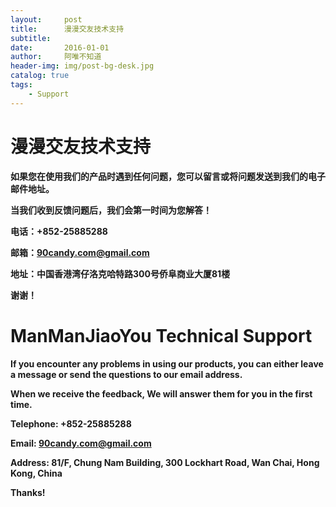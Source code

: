 ```yaml
---
layout:     post
title:      漫漫交友技术支持
subtitle:   
date:       2016-01-01
author:     阿唯不知道
header-img: img/post-bg-desk.jpg
catalog: true
tags:
    - Support
---
```


# 漫漫交友技术支持

**如果您在使用我们的产品时遇到任何问题，您可以留言或将问题发送到我们的电子邮件地址。**

**当我们收到反馈问题后，我们会第一时间为您解答！**

**电话：+852-25885288**

**邮箱：90candy.com@gmail.com**

**地址：中国香港湾仔洛克哈特路300号侨阜商业大厦81楼**

**谢谢！**


# ManManJiaoYou Technical Support

**If you encounter any problems in using our products,  you can either leave a message or send the questions to our email address.**

**When we receive the feedback, We will answer them for you in the first time.**

**Telephone: +852-25885288**

**Email: 90candy.com@gmail.com**

**Address: 81/F, Chung Nam Building, 300 Lockhart Road, Wan Chai, Hong Kong, China**

**Thanks!**